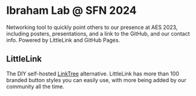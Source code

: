 # Ibraham Lab @ SFN 2024
Networking tool to quickly point others to our presence at AES 2023, including posters, presentations, and a link to the GitHub, and our contact info.
Powered by LittleLink and GitHub Pages.

## LittleLink
The DIY self-hosted <a href="https://linktr.ee/" target="_blank" rel="noopener">LinkTree</a> alternative. LittleLink has more than 100 branded button styles you can easily use, with more being added by our community all the time.


